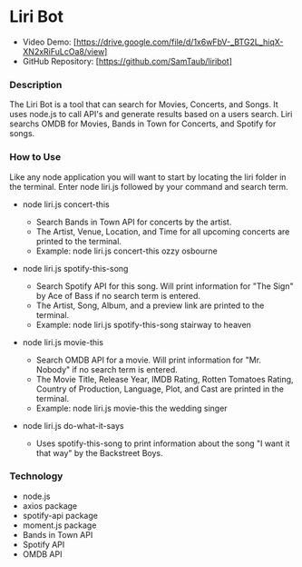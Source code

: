 # Liri Bot

* Video Demo: [https://drive.google.com/file/d/1x6wFbV-_BTG2L_hiqX-XN2xRiFuLcOa8/view]
* GitHub Repository: [https://github.com/SamTaub/liribot]

### Description

The Liri Bot is a tool that can search for Movies, Concerts, and Songs.  It uses node.js to call API's and generate results based on a users search.  Liri searchs OMDB for Movies, Bands in Town for Concerts, and Spotify for songs.

### How to Use

Like any node application you will want to start by locating the liri folder in the terminal.  Enter node liri.js followed by your command and search term.

* node liri.js concert-this
    * Search Bands in Town API for concerts by the artist.
    * The Artist, Venue, Location, and Time for all upcoming concerts are printed to the terminal.
    * Example: node liri.js concert-this ozzy osbourne

* node liri.js spotify-this-song
    * Search Spotify API for this song.  Will print information for "The Sign" by Ace of Bass if no search term is entered.
    * The Artist, Song, Album, and a preview link are printed to the terminal.
    * Example: node liri.js spotify-this-song stairway to heaven

* node liri.js movie-this
    * Search OMDB API for a movie.  Will print information for "Mr. Nobody" if no search term is entered.
    * The Movie Title, Release Year, IMDB Rating, Rotten Tomatoes Rating, Country of Production, Language, Plot, and Cast are printed in the terminal.
    * Example: node liri.js movie-this the wedding singer

* node liri.js do-what-it-says
    * Uses spotify-this-song to print information about the song "I want it that way" by the Backstreet Boys.

### Technology

* node.js
* axios package
* spotify-api package
* moment.js package
* Bands in Town API
* Spotify API
* OMDB API